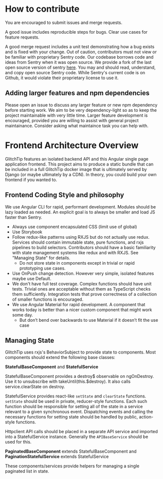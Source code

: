 # How to contribute

You are encouraged to submit issues and merge requests.

A good issue includes reproducible steps for bugs. Clear use cases for feature requests.

A good merge request includes a unit test demonstrating how a bug exists and is fixed with your change. Out of caution, contributors must not view or be familiar with proprietary Sentry code. Our codebase borrows code and ideas from Sentry when it was open source. We provide a fork of the last open source version of sentry [here](https://gitlab.com/glitchtip/sentry-open-source). You may and should read, understand, and copy open source Sentry code. While Sentry's current code is on Github, it would violate their proprietary license to use it.

## Adding larger features and npm dependencies

Please open an issue to discuss any larger feature or new npm dependency before starting work. We aim to be very dependency-light so as to keep the project maintainable with very little time. Larger feature development is encouraged, provided you are willing to assist with general project maintainance. Consider asking what maintaince task you can help with. 

# Frontend Architecture Overview

GlitchTip features an isolated backend API and this Angular single page application frontend. This project aims to produce a static bundle that can be included in a full GlitchTip docker image that is ultimately served by Django (or maybe ultimately by a CDN). In theory, you could build your own frontend if you wanted to.

## Frontend Coding Style and philosophy

We use Angular CLI for rapid, performant development. Modules should be lazy loaded as needed. An explicit goal is to always be smaller and load JS faster than Sentry.

- Always use component encapsulated CSS (limit use of global)
- Use Storybook
- Follow redux-like patterns using RXJS but do not actually use redux. Services should contain immutable state, pure functions, and rxjs pipelines to build selectors. Contributors should have a basic familiarity with state management systems like redux and with RXJS. See "Managing State" for details.
  - Do not store state in components except in trivial or rapid prototyping use cases.
- Use OnPush change detection. However very simple, isolated features maybe use Default.
- We don't have full test coverage. Complex functions should have unit tests. Trivial ones are acceptable without them as TypeScript checks them sufficiently. Integration tests that prove correctness of a collection of smaller functions is encouraged.
- We use Angular Material for rapid development. A component that works today is better than a nicer custom component that might work some day.
  - But don’t bend over backwards to use Material if it doesn’t fit the use case

## Managing State

GlitchTip uses rxjs's BehaviorSubject to provide state to components. Most components should extend the following base classes:

**StatefulBaseComponent** and **StatefulService**

StatefulBaseComponent provides a destroy$ observable on ngOnDestroy. Use it to unsubscribe with takeUntil(this.$destroy). It also calls service.clearState on destroy.

StatefulService provides react-like `setState` and `clearState` functions. `setState` should be used in private, reducer-style functions. Each such function should be responsible for setting all of the state in a service relevant to a given synchronous event. Dispatching events and calling the necessary functions for setting state should be handled by public, action-style functions.

Httpclient API calls should be placed in a separate API service and imported into a StatefulService instance. Generally the `APIBaseService` should be used for this.

**PaginatedBaseComponent** extends StatefulBaseComponent and **PaginationStatefulService** extends StatefulService

These components/services provide helpers for managing a single paginated list in state.
